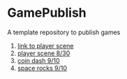 # GamePublish
A template repository to publish games

1. [link to player scene](player_scene)
2. [player scene 8/30](player_scene_8_30/)
3. [coin dash 9/10](coin_dash_9_10/)
4. [space rocks 9/10](space_rocks_9_10)